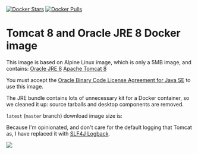 [![Docker Stars](https://img.shields.io/docker/stars/dmreiland/alpine-tomcat8.svg?style=flat-square)](https://hub.docker.com/r/dmreiland/alpine-tomcat8/)
[![Docker Pulls](https://img.shields.io/docker/pulls/dmreiland/alpine-tomcat8.svg?style=flat-square)](https://hub.docker.com/r/dmreiland/alpine-tomcat8/)


# Tomcat 8 and Oracle JRE 8 Docker image

This image is based on Alpine Linux image, which is only a 5MB image, and contains:
[Oracle JRE 8](http://www.oracle.com/technetwork/java/javase/overview/index.html)
[Apache Tomcat 8](https://tomcat.apache.org/download-80.cgi)

You must accept the
[Oracle Binary Code License Agreement for Java SE](http://www.oracle.com/technetwork/java/javase/terms/license/index.html)
to use this image.

The JRE bundle contains lots of unnecessary kit for a Docker container, so we cleaned it up: source tarballs and desktop components are removed.

`latest` (`master` branch) download image size is:

Because I'm opinionated, and don't care for the default logging that Tomcat as, I have replaced it with [SLF4J Logback](https://github.com/tomcat-slf4j-logback/tomcat-slf4j-logback).

[![](https://images.microbadger.com/badges/image/dmreiland/alpine-tomcat8:latest.svg)](http://microbadger.com/images/dmreiland/alpine-tomcat8:latest "Get your own image badge on microbadger.com")
